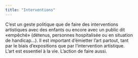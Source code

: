 ```yaml
---
title: "Interventions"
---
```

<p class="subtitle">
    C’est un geste politique que de faire des interventions</br>
    artistiques avec des enfants ou encore avec un public dit</br>
    «empêché» (détenus, personnes hospitalisée ou en situation</br>
    de handicap…). Il est important d’émietter l’art partout, tant</br>
    par le biais d’expositions que par l’intervention artistique.</br>
    L’art est essentiel à la vie. L’action de faire aussi.</br>
</p>
